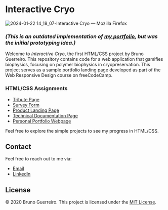 # Interactive Cryo

![2024-01-22 14_18_07-Interactive Cryo — Mozilla Firefox](https://github.com/cryobiochem/projects/assets/33891979/83d8b918-dfab-48b3-8f29-17c29f24b6d4)


### *(This is an outdated implementation of [my portfolio](https://guerreiro.streamlit.app), but was the initial prototyping idea.)*

Welcome to *Interactive Cryo*, the first HTML/CSS project by Bruno Guerreiro.
This repository contains code for a web application that gamifies biophysics, 
focusing on polymer biophysics in cryopreservation. This project serves as a sample 
portfolio landing page developed as part of the Web Responsive Design course on freeCodeCamp.



### HTML/CSS Assignments

- [Tribute Page](freecodecamp/tribute-page.html)
- [Survey Form](freecodecamp/survey-form.html)
- [Product Landing Page](freecodecamp/product-landing-page.html)
- [Technical Documentation Page](freecodecamp/technical-documentation-page.html)
- [Personal Portfolio Webpage](freecodecamp/personal-portfolio-webpage.html)

Feel free to explore the simple projects to see my progress in HTML/CSS.

## Contact

Feel free to reach out to me via:
- [Email](https://mail.google.com/mail/?view=cm&fs=1&tf=1&to=guerreiro.bms@gmail.com)
- [LinkedIn](https://www.linkedin.com/in/bmguerreiro/)

## License

&copy; 2020 Bruno Guerreiro. This project is licensed under the [MIT License](LICENSE).

